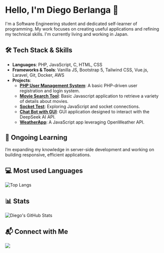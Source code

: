 # Hello, I'm Diego Berlanga 👋

I'm a Software Engineering student and dedicated self-learner of programming. My work focuses on creating useful applications and refining my technical skills. 
I'm currently living and working in Japan.

## 🛠 Tech Stack & Skills

- **Languages**: PHP, JavaScript, C, HTML, CSS
- **Frameworks & Tools**: Vanilla JS, Bootstrap 5, Tailwind CSS, Vue.js, Laravel, Git, Docker, AWS
- **Projects**:
  - **[PHP User Management System](https://github.com/dirb997/php_users_form)**: A basic PHP-driven user registration and login system.
  - **[Movie Search Tool](https://github.com/dirb997/movie-search-tool)**: Basic Javascript application to retrieve a variety of details about movies.
  - **[Socket Test](https://github.com/dirb997/socket-test)**: Exploring JavaScript and socket connections.
  - **[Chat Bot with GUI](https://github.com/dirb997/ai-chat-tool-2025)**: GUI application designed to interact with the DeepSeek AI API.
  - **[WeatherApp](https://github.com/dirb997/weatherApp)**: A JavaScript app leveraging OpenWeather API.

## 🌱 Ongoing Learning

I’m expanding my knowledge in server-side development and working on building responsive, efficient applications.

## 💻 Most used Languages
![Top Langs](https://github-readme-stats.vercel.app/api/top-langs/?username=dirb997&layout=compact&theme=radical)

## 📊 Stats
![Diego's GitHub Stats](https://streak-stats.demolab.com?user=dirb997&theme=tokyonight&short_numbers=true&card_width=500&hide_current_streak=true)


## 📬 Connect with Me

<a href="https://www.linkedin.com/in/juan-diego-ruiz-berlanga" target="_blank">
    <img src="https://img.shields.io/badge/linkedin-%230077B5.svg?&style=for-the-badge&logo=linkedin&logoColor=white" />
</a>

